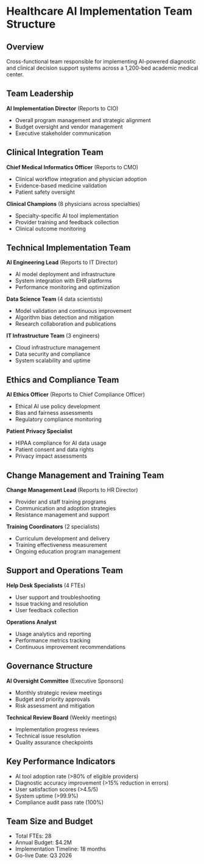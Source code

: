 # Healthcare AI Implementation Team Structure

## Overview
Cross-functional team responsible for implementing AI-powered diagnostic and clinical decision support systems across a 1,200-bed academic medical center.

## Team Leadership
**AI Implementation Director** (Reports to CIO)
- Overall program management and strategic alignment
- Budget oversight and vendor management
- Executive stakeholder communication

## Clinical Integration Team
**Chief Medical Informatics Officer** (Reports to CMO)
- Clinical workflow integration and physician adoption
- Evidence-based medicine validation
- Patient safety oversight

**Clinical Champions** (8 physicians across specialties)
- Specialty-specific AI tool implementation
- Provider training and feedback collection
- Clinical outcome monitoring

## Technical Implementation Team
**AI Engineering Lead** (Reports to IT Director)
- AI model deployment and infrastructure
- System integration with EHR platforms
- Performance monitoring and optimization

**Data Science Team** (4 data scientists)
- Model validation and continuous improvement
- Algorithm bias detection and mitigation
- Research collaboration and publications

**IT Infrastructure Team** (3 engineers)
- Cloud infrastructure management
- Data security and compliance
- System scalability and uptime

## Ethics and Compliance Team
**AI Ethics Officer** (Reports to Chief Compliance Officer)
- Ethical AI use policy development
- Bias and fairness assessments
- Regulatory compliance monitoring

**Patient Privacy Specialist**
- HIPAA compliance for AI data usage
- Patient consent and data rights
- Privacy impact assessments

## Change Management and Training Team
**Change Management Lead** (Reports to HR Director)
- Provider and staff training programs
- Communication and adoption strategies
- Resistance management and support

**Training Coordinators** (2 specialists)
- Curriculum development and delivery
- Training effectiveness measurement
- Ongoing education program management

## Support and Operations Team
**Help Desk Specialists** (4 FTEs)
- User support and troubleshooting
- Issue tracking and resolution
- User feedback collection

**Operations Analyst**
- Usage analytics and reporting
- Performance metrics tracking
- Continuous improvement recommendations

## Governance Structure
**AI Oversight Committee** (Executive Sponsors)
- Monthly strategic review meetings
- Budget and priority approvals
- Risk assessment and mitigation

**Technical Review Board** (Weekly meetings)
- Implementation progress reviews
- Technical issue resolution
- Quality assurance checkpoints

## Key Performance Indicators
- AI tool adoption rate (>80% of eligible providers)
- Diagnostic accuracy improvement (>15% reduction in errors)
- User satisfaction scores (>4.5/5)
- System uptime (>99.9%)
- Compliance audit pass rate (100%)

## Team Size and Budget
- Total FTEs: 28
- Annual Budget: $4.2M
- Implementation Timeline: 18 months
- Go-live Date: Q3 2026
